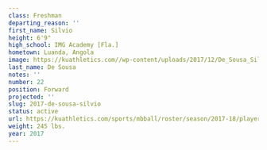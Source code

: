 ```yaml
---
class: Freshman
departing_reason: ''
first_name: Silvio
height: 6'9"
high_school: IMG Academy [Fla.]
hometown: Luanda, Angola
image: https://kuathletics.com//wp-content/uploads/2017/12/De_Sousa_Silvio-768x1024.jpg
last_name: De Sousa
notes: ''
number: 22
position: Forward
projected: ''
slug: 2017-de-sousa-silvio
status: active
url: https://kuathletics.com/sports/mbball/roster/season/2017-18/player/silvio-de-sousa/
weight: 245 lbs.
year: 2017
---
```

